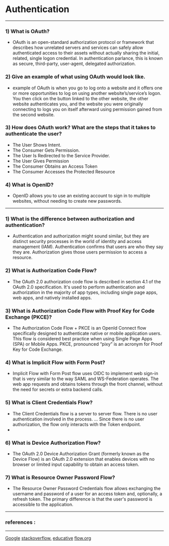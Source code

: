 # Authentication

---

### 1) What is OAuth?
- OAuth is an open-standard authorization protocol or framework that describes how unrelated servers and services can safely allow authenticated access to their assets without actually sharing the initial, related, single logon credential. In authentication parlance, this is known as secure, third-party, user-agent, delegated authorization.

### 2) Give an example of what using OAuth would look like.
-   example of OAuth is when you go to log onto a website and it offers one or more opportunities to log on using another website’s/service’s logon. You then click on the button linked to the other website, the other website authenticates you, and the website you were originally connecting to logs you on itself afterward using permission gained from the second website.

### 3) How does OAuth work? What are the steps that it takes to authenticate the user?
-  The User Shows Intent.
-  The Consumer Gets Permission.
-  The User Is Redirected to the Service Provider.
- The User Gives Permission
-  The Consumer Obtains an Access Token
-  The Consumer Accesses the Protected Resource



    
 
### 4) What is OpenID?
- OpenID allows you to use an existing account to sign in to multiple websites, without needing to create new passwords.





--- 
### 1) What is the difference between authorization and authentication?

-  Authentication and authorization might sound similar, but they are distinct security processes in the world of identity and access management (IAM). Authentication confirms that users are who they say they are. Authorization gives those users permission to access a resource.




### 2) What is Authorization Code Flow?
- The OAuth 2.0 authorization code flow is described in section 4.1 of the OAuth 2.0 specification. It's used to perform authentication and authorization in the majority of app types, including single page apps, web apps, and natively installed apps.
 

 
### 3) What is Authorization Code Flow with Proof Key for Code Exchange (PKCE)?
- The Authorization Code Flow + PKCE is an OpenId Connect flow specifically designed to authenticate native or mobile application users. This flow is considered best practice when using Single Page Apps (SPA) or Mobile Apps. PKCE, pronounced “pixy” is an acronym for Proof Key for Code Exchange. 

### 4) What is Implicit Flow with Form Post?

- Implicit Flow with Form Post flow uses OIDC to implement web sign-in that is very similar to the way SAML and WS-Federation operates. The web app requests and obtains tokens through the front channel, without the need for secrets or extra backend calls.

### 5) What is Client Credentials Flow?
- The Client Credentials flow is a server to server flow. There is no user authentication involved in the process. ... Since there is no user authorization, the flow only interacts with the Token endpoint.
- 


### 6) What is Device Authorization Flow?
- The OAuth 2.0 Device Authorization Grant (formerly known as the Device Flow) is an OAuth 2.0 extension that enables devices with no browser or limited input capability to obtain an access token.


### 7) What is Resource Owner Password Flow?
- The Resource Owner Password Credentials flow allows exchanging the username and password of a user for an access token and, optionally, a refresh token. The primary difference is that the user's password is accessible to the application.
 


---
### references :
---
[Google](https://www.google.com)
[stackoverflow.](https://stackoverflow.com)
[educative](https://www.educative.io)
[flow.org](https://flow.org/en/docs/react/components/)